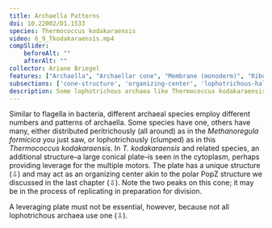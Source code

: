 ```yaml
---
title: Archaella Patterns
doi: 10.22002/D1.1533
species: Thermococcus kodakaraensis
video: 6_9_Tkodakaraensis.mp4
compSlider:
    beforeAlt: ""
    afterAlt: ""
collector: Ariane Briegel
features: ["Archaella", "Archaellar cone", "Membrane (monoderm)", "Ribosomes", "Surface layer", "Unidentified structures"]
subsections: ['cone-structure', 'organizing-center', 'lophotrichous-halobacteria']
description: Some lophotrichous archaea like Thermococcus kodakaraensis, but not Halobacterium salinarum, anchor their archaella to a cytoplasmic cone
---
```


Similar to flagella in bacteria, different archaeal species employ different numbers and patterns of archaella. Some species have one, others have many, either distributed peritrichously (all around) as in the *Methanoregula formicica* you just saw, or lophotrichously (clumped) as in this *Thermococcus kodakaraensis*. In *T. kodakaraensis* and related species, an additional structure–a large conical plate–is seen in the cytoplasm, perhaps providing leverage for the multiple motors. The plate has a unique structure (⇩) and may act as an organizing center akin to the polar PopZ structure we discussed in the last chapter (⇩). Note the two peaks on this cone; it may be in the process of replicating in preparation for division.

A leveraging plate must not be essential, however, because not all lophotrichous archaea use one (⇩).

